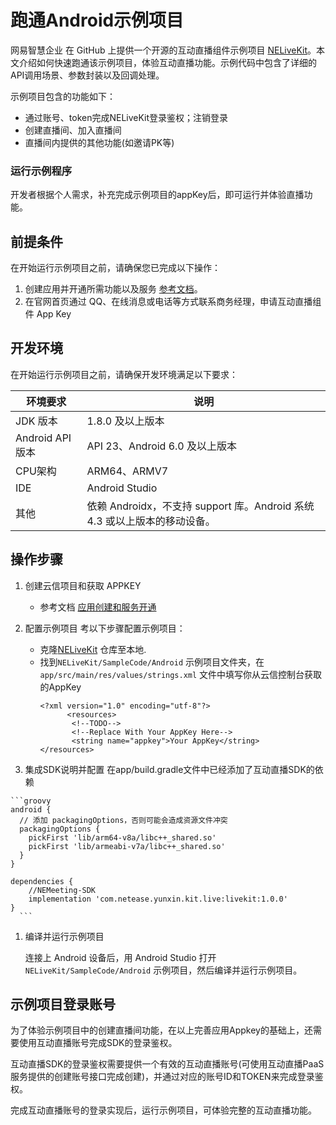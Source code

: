 # 跑通Android示例项目

网易智慧企业 在 GitHub 上提供一个开源的互动直播组件示例项目 [NELiveKit](https://github.com/netease-kit/NELiveKit)。本文介绍如何快速跑通该示例项目，体验互动直播功能。示例代码中包含了详细的API调用场景、参数封装以及回调处理。

示例项目包含的功能如下：

- 通过账号、token完成NELiveKit登录鉴权；注销登录
- 创建直播间、加入直播间
- 直播间内提供的其他功能(如邀请PK等)

### 运行示例程序

开发者根据个人需求，补充完成示例项目的appKey后，即可运行并体验直播功能。

##  前提条件

在开始运行示例项目之前，请确保您已完成以下操作：
1. 创建应用并开通所需功能以及服务 [参考文档](../应用创建和服务开通.md)。
2. 在官网首页通过 QQ、在线消息或电话等方式联系商务经理，申请互动直播组件 App Key

## 开发环境

在开始运行示例项目之前，请确保开发环境满足以下要求：

| 环境要求         | 说明                                                         |
| ---------------- | ------------------------------------------------------------ |
| JDK 版本         | 1.8.0 及以上版本                                             |
| Android API 版本 | API 23、Android 6.0 及以上版本                               |
| CPU架构          | ARM64、ARMV7                                                 |
| IDE              | Android Studio                                               |
| 其他             | 依赖 Androidx，不支持 support 库。Android 系统 4.3 或以上版本的移动设备。 |

## 操作步骤
  1. 创建云信项目和获取 APPKEY
       - 参考文档 [应用创建和服务开通](../../../云信控制平台/应用创建和服务开通.md)

  2. 配置示例项目
       考以下步骤配置示例项目：
        - 克隆[NELiveKit](https://github.com/netease-kit/NELiveKit) 仓库至本地.
        - 找到`NELiveKit/SampleCode/Android` 示例项目文件夹，在 `app/src/main/res/values/strings.xml` 文件中填写你从云信控制台获取的AppKey
          ```
          <?xml version="1.0" encoding="utf-8"?>
                <resources>
                 <!--TODO-->
                 <!--Replace With Your AppKey Here-->
                 <string name="appkey">Your AppKey</string>
          </resources>
          ```

  3. 集成SDK说明并配置
	在app/build.gradle文件中已经添加了互动直播SDK的依赖
	  
    ```groovy
    android {
      // 添加 packagingOptions，否则可能会造成资源文件冲突
      packagingOptions {
        pickFirst 'lib/arm64-v8a/libc++_shared.so'
        pickFirst 'lib/armeabi-v7a/libc++_shared.so'
      }
    }

    dependencies {
	    //NEMeeting-SDK
	    implementation 'com.netease.yunxin.kit.live:livekit:1.0.0'
    }
	  ```

  1. 编译并运行示例项目

       连接上 Android 设备后，用 Android Studio 打开 `NELiveKit/SampleCode/Android`  示例项目，然后编译并运行示例项目。
  
## 示例项目登录账号

为了体验示例项目中的创建直播间功能，在以上完善应用Appkey的基础上，还需要使用互动直播账号完成SDK的登录鉴权。

互动直播SDK的登录鉴权需要提供一个有效的互动直播账号(可使用互动直播PaaS服务提供的创建账号接口完成创建)，并通过对应的账号ID和TOKEN来完成登录鉴权。

完成互动直播账号的登录实现后，运行示例项目，可体验完整的互动直播功能。

